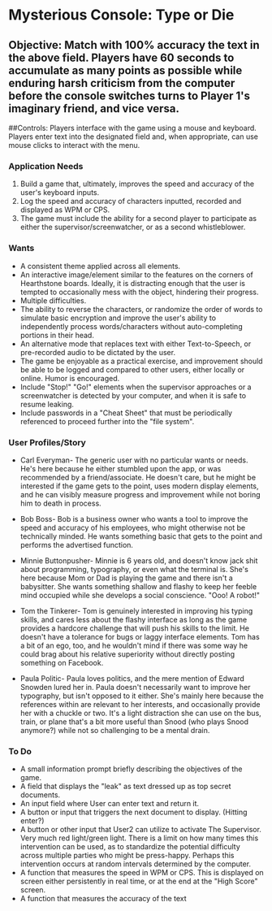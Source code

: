 # Mysterious Console: Type or Die

## Objective: Match with 100% accuracy the text in the above field. Players have 60 seconds to accumulate as many points as possible while enduring harsh criticism from the computer before the console switches turns to Player 1's imaginary friend, and vice versa.

##Controls: Players interface with the game using a mouse and keyboard. Players enter text into the designated field and, when appropriate, can use mouse clicks to interact with the menu.

### Application Needs

1. Build a game that, ultimately, improves the speed and accuracy of the user's keyboard inputs.
2. Log the speed and accuracy of characters inputted, recorded and displayed as WPM or CPS.
3. The game must include the ability for a second player to participate as either the supervisor/screenwatcher, or as a second whistleblower.

### Wants
* A consistent theme applied across all elements.
* An interactive image/element similar to the features on the corners of Hearthstone boards. Ideally, it is distracting enough that the user is tempted to occasionally mess with the object, hindering their progress.
* Multiple difficulties.
* The ability to reverse the characters, or randomize the order of words to simulate basic encryption and improve the user's ability to independently process words/characters without auto-completing portions in their head.
* An alternative mode that replaces text with either Text-to-Speech, or pre-recorded audio to be dictated by the user.
* The game be enjoyable as a practical exercise, and improvement should be able to be logged and compared to other users, either locally or online. Humor is encouraged.
* Include "Stop!" "Go!" elements when the supervisor approaches or a screenwatcher is detected by your computer, and when it is safe to resume leaking.
* Include passwords in a "Cheat Sheet" that must be periodically referenced to proceed further into the "file system".

### User Profiles/Story
* Carl Everyman- The generic user with no particular wants or needs. He's here because he either stumbled upon the app, or was recommended by a friend/associate. He doesn't care, but he might be interested if the game gets to the point, uses modern display elements, and he can visibly measure progress and improvement while not boring him to death in process.

* Bob Boss- Bob is a business owner who wants a tool to improve the speed and accuracy of his employees, who might otherwise not be technically minded. He wants something basic that gets to the point and performs the advertised function.

* Minnie Buttonpusher- Minnie is 6 years old, and doesn't know jack shit about programming, typography, or even what the terminal is. She's here because Mom or Dad is playing the game and there isn't a babysitter. She wants something shallow and flashy to keep her feeble mind occupied while she develops a social conscience. "Ooo! A robot!"

* Tom the Tinkerer- Tom is genuinely interested in improving his typing skills, and cares less about the flashy interface as long as the game provides a hardcore challenge that will push his skills to the limit. He doesn't have a tolerance for bugs or laggy interface elements. Tom has a bit of an ego, too, and he wouldn't mind if there was some way he could brag about his relative superiority without directly posting something on Facebook.

* Paula Politic- Paula loves politics, and the mere mention of Edward Snowden lured her in. Paula doesn't necessarily want to improve her typography, but isn't opposed to it either. She's mainly here because the references within are relevant to her interests, and occasionally provide her with a chuckle or two. It's a light distraction she can use on the bus, train, or plane that's a bit more useful than Snood (who plays Snood anymore?) while not so challenging to be a mental drain.

### To Do

* A small information prompt briefly describing the objectives of the game.
* A field that displays the "leak" as text dressed up as top secret documents.
* An input field where User can enter text and return it.
* A button or input that triggers the next document to display. (Hitting enter?)
* A button or other input that User2 can utilize to activate The Supervisor. Very much red light/green light. There is a limit on how many times this intervention can be used, as to standardize the potential difficulty across multiple parties who might be press-happy. Perhaps this intervention occurs at random intervals determined by the computer.
* A function that measures the speed in WPM or CPS. This is displayed on screen either persistently in real time, or at the end at the "High Score" screen.
* A function that measures the accuracy of the text
